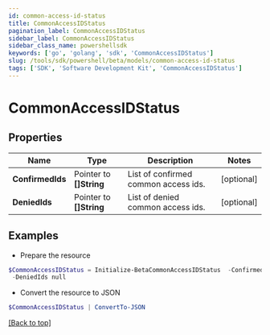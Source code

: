 ```yaml
---
id: common-access-id-status
title: CommonAccessIDStatus
pagination_label: CommonAccessIDStatus
sidebar_label: CommonAccessIDStatus
sidebar_class_name: powershellsdk
keywords: ['go', 'golang', 'sdk', 'CommonAccessIDStatus'] 
slug: /tools/sdk/powershell/beta/models/common-access-id-status
tags: ['SDK', 'Software Development Kit', 'CommonAccessIDStatus']
---
```



# CommonAccessIDStatus

## Properties

Name | Type | Description | Notes
------------ | ------------- | ------------- | -------------
**ConfirmedIds** |  Pointer to **[]String** | List of confirmed common access ids. | [optional] 
**DeniedIds** |  Pointer to **[]String** | List of denied common access ids. | [optional] 

## Examples

- Prepare the resource
```powershell
$CommonAccessIDStatus = Initialize-BetaCommonAccessIDStatus  -ConfirmedIds null `
 -DeniedIds null
```

- Convert the resource to JSON
```powershell
$CommonAccessIDStatus | ConvertTo-JSON
```


[[Back to top]](#) 

